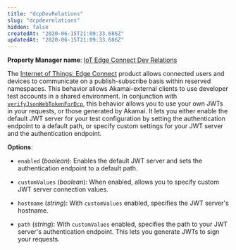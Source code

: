 ```yaml
---
title: "dcpDevRelations"
slug: "dcpdevrelations"
hidden: false
createdAt: "2020-06-15T21:09:33.686Z"
updatedAt: "2020-06-15T21:09:33.686Z"
---
```

__Property Manager name__: [IoT Edge Connect Dev Relations](https://control.akamai.com/wh/CUSTOMER/AKAMAI/en-US/WEBHELP/property-manager/property-manager-help/csh_lookup.html?id=PM_9012)

The [Internet of Things: Edge Connect](https://learn.akamai.com/en-us/products/web_performance/iot_edge_connect.html) product allows connected users and devices to communicate on a publish-subscribe basis within reserved namespaces. This behavior allows Akamai-external clients to use developer test accounts in a shared environment. In conjunction with [`verifyJsonWebTokenForDcp`](#verifyjsonwebtokenfordcp), this behavior allows you to use your own JWTs in your requests, or those generated by Akamai. It lets you either enable the default JWT server for your test configuration by setting the authentication endpoint to a default path, or specify custom settings for your JWT server and the authentication endpoint.

__Options__:

<div class="option" markdown="1" id="dcpDevRelations.enabled" >

- `enabled` (_boolean_): Enables the default JWT server and sets the authentication endpoint to a default path.

</div>

<div class="option" markdown="1" id="dcpDevRelations.customValues" >

- `customValues` (_boolean_): When enabled, allows you to specify custom JWT server connection values.

</div>

<div class="option" markdown="1" id="dcpDevRelations.hostname" >

- `hostname` (_string_): With `customValues` enabled, specifies the JWT server's hostname.

</div>

<div class="option" markdown="1" id="dcpDevRelations.path" >

- `path` (_string_): With `customValues` enabled, specifies the path to your JWT server's authentication endpoint. This lets you generate JWTs to sign your requests.

</div>

</div>

<div class="feature" data-feature="deliveryReceipt" markdown="1">
